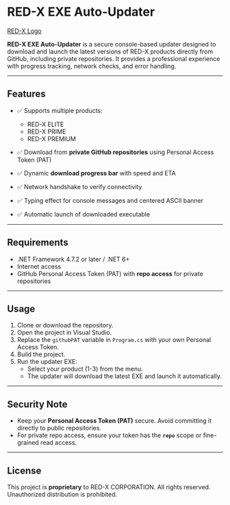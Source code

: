 # RED-X EXE Auto-Updater

[RED-X Logo](image.png)

**RED-X EXE Auto-Updater** is a secure console-based updater designed to download and launch the latest versions of RED-X products directly from GitHub, including private repositories. It provides a professional experience with progress tracking, network checks, and error handling.

---

## Features

- ✅ Supports multiple products:  
  - RED-X ELITE  
  - RED-X PRIME  
  - RED-X PREMIUM

- ✅ Download from **private GitHub repositories** using Personal Access Token (PAT)  

- ✅ Dynamic **download progress bar** with speed and ETA  

- ✅ Network handshake to verify connectivity  

- ✅ Typing effect for console messages and centered ASCII banner  

- ✅ Automatic launch of downloaded executable  

---

## Requirements

- .NET Framework 4.7.2 or later / .NET 6+  
- Internet access  
- GitHub Personal Access Token (PAT) with **repo access** for private repositories  

---

## Usage

1. Clone or download the repository.
2. Open the project in Visual Studio.
3. Replace the `githubPAT` variable in `Program.cs` with your own Personal Access Token.
4. Build the project.
5. Run the updater EXE:
   - Select your product (1-3) from the menu.
   - The updater will download the latest EXE and launch it automatically.

---

## Security Note

- Keep your **Personal Access Token (PAT)** secure. Avoid committing it directly to public repositories.  
- For private repo access, ensure your token has the **`repo`** scope or fine-grained read access.

---

## License

This project is **proprietary** to RED-X CORPORATION. All rights reserved. Unauthorized distribution is prohibited.

